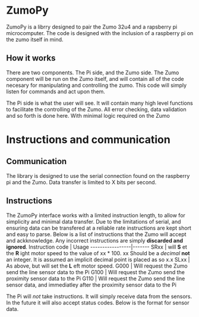 # ZumoPy
ZumoPy is a librry designed to pair the Zumo 32u4 and a rapsberry pi microcomputer. The code is designed with the inclusion of a raspberry pi on the zumo itself in mind.

## How it works
There are two components. The Pi side, and the Zumo side. The Zumo component will be run on the Zumo itself, and will contain all of the code necesary for manipulating and controlling the zumo. This code will simply listen for commands and act upon them.

The Pi side is what the user will see. It will contain many high level functions to facilitate the controlling of the Zumo. All error checking, data validation and so forth is done here. With minimal logic required on the Zumo

# Instructions and communication

## Communication
The library is designed to use the serial connection found on the raspberry pi and the Zumo. Data transfer is limited to X bits per second.

## Instructions
The ZumoPy interface works with a limited instruction length, to allow for simplicity and minimal data transfer. Due to the limitations of serial, and ensuring data can be transfered at a reliable rate instructions are kept short and easy to parse. Below is a list of instructions that the Zumo will accept and ackknowledge. Any incorrect instructions are simply **discarded and ignored**.
Instruction code | Usage
-----------------|-------
SRxx | will **S** et the **R** ight motor speed to the value of xx * 100. xx Should be a *decimal* **not** an integer. It is assumed an implicit decimal point is placed as so x.x
SLxx | As above, but will set the **L** eft motor speed.
G000 | Will request the Zumo send the line sensor data to the Pi
G100 | Will request the Zumo send the proximity sensor data to the Pi
G110 | Will request the Zumo send the line sensor data, and immediatley after the proximity sensor data to the Pi

The Pi will *not* take instructions. It will simply receive data from the sensors. In the future it will also accept status codes. Below is the format for sensor data.
